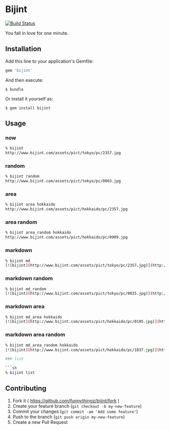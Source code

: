 # Bijint

[![Build Status](https://travis-ci.org/funnythingz/bijint.svg)](https://travis-ci.org/funnythingz/bijint)

You fall in love for one minute.

## Installation

Add this line to your application's Gemfile:

```ruby
gem 'bijint'
```

And then execute:

    $ bundle

Or install it yourself as:

    $ gem install bijint

## Usage

### now

```sh
% bijint
http://www.bijint.com/assets/pict/tokyo/pc/2357.jpg
```

### random

```sh
% bijint random
http://www.bijint.com/assets/pict/tokyo/pc/0003.jpg
```

### area

```sh
% bijint area hokkaido
http://www.bijint.com/assets/pict/hokkaido/pc/2357.jpg
```

### area random

```sh
% bijint area_random hokkaido
http://www.bijint.com/assets/pict/hokkaido/pc/0909.jpg
```

### markdown

```sh
% bijint md
[![bijint](http://www.bijint.com/assets/pict/tokyo/pc/2357.jpg)](http://www.bijint.com/assets/pict/tokyo/pc/2357.jpg)
```

### markdown random

```sh
% bijint md_random
[![bijint](http://www.bijint.com/assets/pict/tokyo/pc/0025.jpg)](http://www.bijint.com/assets/pict/tokyo/pc/0025.jpg)
```

### markdown area

```sh
% bijint md_area hokkaido
[![bijint](http://www.bijint.com/assets/pict/hokkaido/pc/0105.jpg)](http://www.bijint.com/assets/pict/hokkaido/pc/0105.jpg)
```

### markdown area random

```sh
% bijint md_area_random hokkaido
[![bijint](http://www.bijint.com/assets/pict/hokkaido/pc/1837.jpg)](http://www.bijint.com/assets/pict/hokkaido/pc/1837.jpg)

### list

```sh
% bijint list
```

## Contributing

1. Fork it ( https://github.com/funnythingz/bijint/fork )
2. Create your feature branch (`git checkout -b my-new-feature`)
3. Commit your changes (`git commit -am 'Add some feature'`)
4. Push to the branch (`git push origin my-new-feature`)
5. Create a new Pull Request
